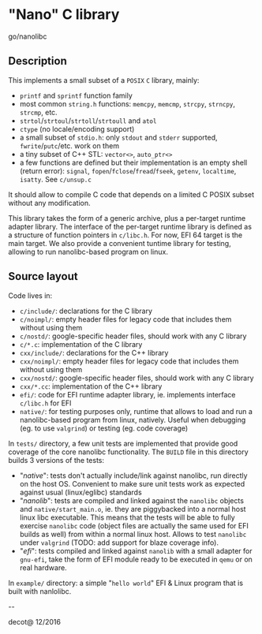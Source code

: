 # "Nano" C library

<!--*
# Document freshness: For more information, see go/fresh-source.
freshness: { owner: 'decot' reviewed: '2021-02-25' }
*-->

go/nanolibc

## Description

This implements a small subset of a `POSIX` `C` library, mainly:

*   `printf` and `sprintf` function family
*   most common `string.h` functions: `memcpy`, `memcmp`, `strcpy`, `strncpy`,
    `strcmp`, etc.
*   `strtol`/`strtoul`/`strtoll`/`strtoull` and `atol`
*   `ctype` (no locale/encoding support)
*   a small subset of `stdio.h`: only `stdout` and `stderr` supported,
    `fwrite`/`putc`/etc. work on them
*   a tiny subset of C++ STL: `vector<>`, `auto_ptr<>`
*   a few functions are defined but their implementation is an empty shell
    (return error): `signal`, `fopen`/`fclose`/`fread`/`fseek`, `getenv`,
    `localtime`, `isatty`. See `c/unsup.c`

It should allow to compile C code that depends on a limited C POSIX subset
without any modification.

This library takes the form of a generic archive, plus a per-target runtime
adapter library. The interface of the per-target runtime library is defined as a
structure of function pointers in `c/libc.h`. For now, EFI 64 target is the main
target. We also provide a convenient tuntime library for testing, allowing to
run nanolibc-based program on linux.

## Source layout

Code lives in:

*   `c/include/`: declarations for the C library
*   `c/noimpl/`: empty header files for legacy code that includes them without
    using them
*   `c/nostd/`: google-specific header files, should work with any C library
*   `c/*.c`: implementation of the C library
*   `cxx/include/`: declarations for the C++ library
*   `cxx/noimpl/`: empty header files for legacy code that includes them without
    using them
*   `cxx/nostd/`: google-specific header files, should work with any C library
*   `cxx/*.cc`: implementation of the C++ library
*   `efi/`: code for EFI runtime adapter library, ie. implements interface
    `c/libc.h` for EFI
*   `native/`: for testing purposes only, runtime that allows to load and run a
    nanolibc-based program from linux, natively. Useful when debugging (eg. to
    use `valgrind`) or testing (eg. code coverage)

In `tests/` directory, a few unit tests are implemented that provide good
coverage of the core nanolibc functionality. The `BUILD` file in this directory
builds 3 versions of the tests:

*   "*native*": tests don't actually include/link against nanolibc, run directly
    on the host OS. Convenient to make sure unit tests work as expected against
    usual (linux/eglibc) standards
*   "*nanolib*": tests are compiled and linked against the `nanolibc` objects
    and `native/start_main.o`, ie. they are piggybacked into a normal host linux
    libc executable. This means that the tests will be able to fully exercise
    `nanolibc` code (object files are actually the same used for EFI builds as
    well) from within a normal linux host. Allows to test `nanolibc` under
    `valgrind` (TODO: add support for blaze coverage info).
*   "*efi*": tests compiled and linked against `nanolib` with a small adapter
    for `gnu-efi`, take the form of EFI module ready to be executed in `qemu` or
    on real hardware.

In `example/` directory: a simple "`hello world`" EFI & Linux program that is
built with nanlolibc.

--

decot@ 12/2016
